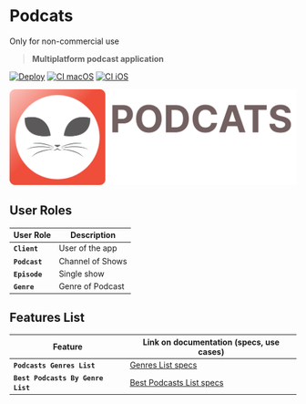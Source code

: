 # **Podcats**
Only for non-commercial use

> **Multiplatform podcast application**

[![Deploy](https://github.com/alexnikol/Podcats/actions/workflows/Deploy.yml/badge.svg?event=deployment)](https://github.com/alexnikol/Podcats/actions/workflows/Deploy.yml) [![CI macOS](https://github.com/alexnikol/Podcats/actions/workflows/CI_macOS.yml/badge.svg)](https://github.com/alexnikol/Podcats/actions/workflows/CI_macOS.yml) [![CI iOS](https://github.com/alexnikol/Podcats/actions/workflows/CI_iOS.yml/badge.svg)](https://github.com/alexnikol/Podcats/actions/workflows/CI_iOS.yml)

![Large logo](Resources/large_icon.svg)

## **User Roles**
**User Role** | **Description**
------------- | -------------
**`Client`**  | User of the app
**`Podcast`**  | Channel of Shows
**`Episode`**  | Single show
**`Genre`**  | Genre of Podcast

## **Features List**
**Feature**                 | **Link on documentation (specs, use cases)**
--------------------------- | -----------------------------------------------
**`Podcasts Genres List`** | [Genres List specs](Podcasts%20Genres%20List/README.md)
**`Best Podcasts By Genre List`** | [Best Podcasts List specs](BestPodcasts/README.md)